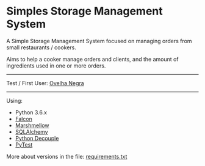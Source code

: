 # Simples Storage Management System

A Simple Storage Management System focused on managing orders from small restaurants / cookers.

Aims to help a cooker manage orders and clients, and the amount of ingredients used in one or more orders.

---

Test / First User: [Ovelha Negra](fb.com/ovelhanegraveg)

----

Using:

* Python 3.6.x
* [Falcon](https://falcon.readthedocs.io/en/stable/)
* [Marshmellow](http://marshmallow.readthedocs.io/)
* [SQLAlchemy](https://www.sqlalchemy.org/)
* [Python Decouple](https://pypi.python.org/pypi/python-decouple)
* [PyTest](https://docs.pytest.org/en/latest/)

More about versions in the file: [requirements.txt](/requirements.txt)